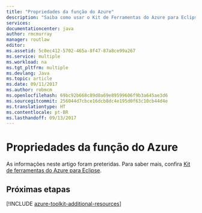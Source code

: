 ```yaml
---
title: "Propriedades da função do Azure"
description: "Saiba como usar o Kit de Ferramentas do Azure para Eclipse para definir as configurações de função do Azure."
services: 
documentationcenter: java
author: rmcmurray
manager: routlaw
editor: 
ms.assetid: 5c0ec412-5702-465a-8f47-87a8ce99a267
ms.service: multiple
ms.workload: na
ms.tgt_pltfrm: multiple
ms.devlang: Java
ms.topic: article
ms.date: 09/11/2017
ms.author: robmcm
ms.openlocfilehash: 69bc92b668c89d0a69e89599606f9b3a645ae3d6
ms.sourcegitcommit: 256044d7cbce16dcb8dc4e195d0f63c10cb44d4e
ms.translationtype: HT
ms.contentlocale: pt-BR
ms.lasthandoff: 09/13/2017
---
```

# <a name="azure-role-properties"></a>Propriedades da função do Azure

As informações neste artigo foram preteridas. Para saber mais, confira [Kit de ferramentas do Azure para Eclipse](azure-toolkit-for-eclipse.md).

## <a name="next-steps"></a>Próximas etapas

[!INCLUDE [azure-toolkit-additional-resources](../includes/azure-toolkit-additional-resources.md)]
